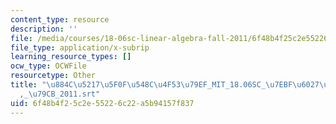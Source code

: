```yaml
---
content_type: resource
description: ''
file: /media/courses/18-06sc-linear-algebra-fall-2011/6f48b4f25c2e55226c22a5b94157f837_884c52175f0f548c4f5379ef_MIT_18.06SC_7ebf60274ee36570-_79cb_2011.srt
file_type: application/x-subrip
learning_resource_types: []
ocw_type: OCWFile
resourcetype: Other
title: "\u884C\u5217\u5F0F\u548C\u4F53\u79EF_MIT_18.06SC_\u7EBF\u6027\u4EE3\u6570\
  ,_\u79CB_2011.srt"
uid: 6f48b4f2-5c2e-5522-6c22-a5b94157f837
---
```

